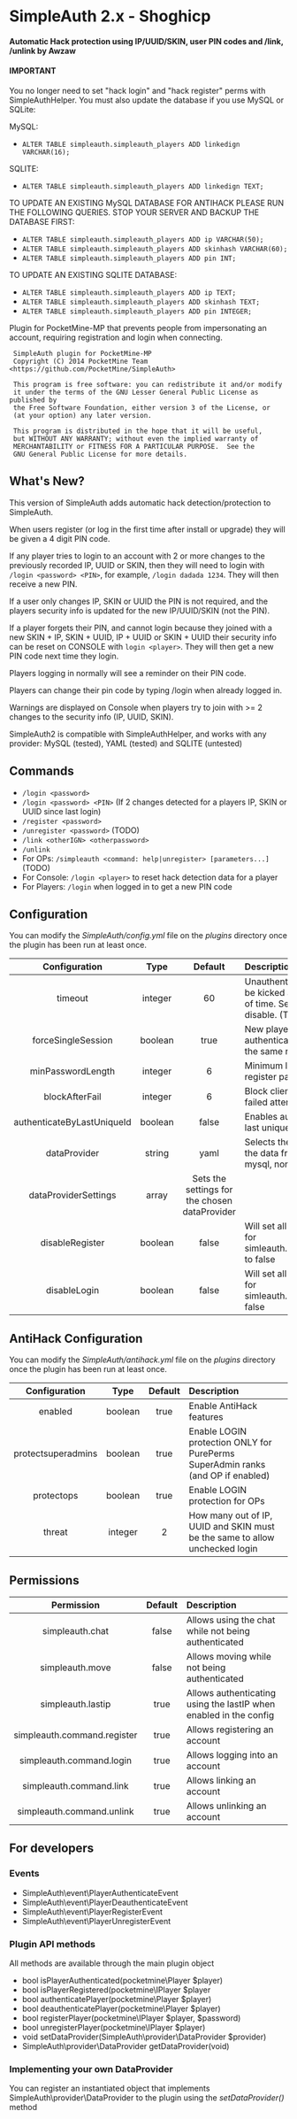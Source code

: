 # SimpleAuth 2.x - Shoghicp

#### Automatic Hack protection using IP/UUID/SKIN, user PIN codes and /link, /unlink by Awzaw

#### IMPORTANT
You no longer need to set "hack login" and "hack register" perms with SimpleAuthHelper.
You must also update the database if you use MySQL or SQLite:

MySQL:

* `ALTER TABLE simpleauth.simpleauth_players ADD linkedign VARCHAR(16);`

SQLITE:

* `ALTER TABLE simpleauth.simpleauth_players ADD linkedign TEXT;`

TO UPDATE AN EXISTING MySQL DATABASE FOR ANTIHACK PLEASE RUN THE FOLLOWING QUERIES. STOP YOUR SERVER AND BACKUP THE DATABASE FIRST:

* `ALTER TABLE simpleauth.simpleauth_players ADD ip VARCHAR(50);`
* `ALTER TABLE simpleauth.simpleauth_players ADD skinhash VARCHAR(60);`
* `ALTER TABLE simpleauth.simpleauth_players ADD pin INT;`

TO UPDATE AN EXISTING SQLITE DATABASE:

* `ALTER TABLE simpleauth.simpleauth_players ADD ip TEXT;`
* `ALTER TABLE simpleauth.simpleauth_players ADD skinhash TEXT;`
* `ALTER TABLE simpleauth.simpleauth_players ADD pin INTEGER;`

Plugin for PocketMine-MP that prevents people from impersonating an account, requiring registration and login when connecting.

	 SimpleAuth plugin for PocketMine-MP
     Copyright (C) 2014 PocketMine Team <https://github.com/PocketMine/SimpleAuth>

     This program is free software: you can redistribute it and/or modify
     it under the terms of the GNU Lesser General Public License as published by
     the Free Software Foundation, either version 3 of the License, or
     (at your option) any later version.

     This program is distributed in the hope that it will be useful,
     but WITHOUT ANY WARRANTY; without even the implied warranty of
     MERCHANTABILITY or FITNESS FOR A PARTICULAR PURPOSE.  See the
     GNU General Public License for more details.


## What's New?

This version of SimpleAuth adds automatic hack detection/protection to SimpleAuth.

When users register (or log in the first time after install or upgrade) they will be given a 4 digit PIN code.

If any player tries to login to an account with 2 or more changes to the previously recorded IP, UUID or SKIN, then they will
need to login with `/login <password> <PIN>`, for example, `/login dadada 1234`. They will then receive a new PIN.

If a user only changes IP, SKIN or UUID the PIN is not required, and the players security info is updated for the new IP/UUID/SKIN (not the PIN).

If a player forgets their PIN, and cannot login because they joined with a new SKIN + IP, SKIN + UUID, IP + UUID or SKIN + UUID
their security info can be reset on CONSOLE with `login <player>`. They will then get a new PIN code next time they login.

Players logging in normally will see a reminder on their PIN code.

Players can change their pin code by typing /login when already logged in.

Warnings are displayed on Console when players try to join with >= 2 changes to the security info (IP, UUID, SKIN).

SimpleAuth2 is compatible with SimpleAuthHelper, and works with any provider: MySQL (tested), YAML (tested) and SQLITE (untested)

## Commands


* `/login <password>`
* `/login <password> <PIN>` (If 2 changes detected for a players IP, SKIN or UUID since last login)
* `/register <password>`
* `/unregister <password>` (TODO)
* `/link <otherIGN> <otherpassword>`
* `/unlink`
* For OPs: `/simpleauth <command: help|unregister> [parameters...]` (TODO)
* For Console: `/login <player>` to reset hack detection data for a player
* For Players: `/login` when logged in to get a new PIN code

## Configuration

You can modify the _SimpleAuth/config.yml_ file on the _plugins_ directory once the plugin has been run at least once.

| Configuration | Type | Default | Description |
| :---: | :---: | :---: | :--- |
| timeout | integer | 60 | Unauthenticated players will be kicked after this period of time. Set it to 0 to disable. (TODO) |
| forceSingleSession | boolean | true | New players won't kick an authenticated player if using the same name. |
| minPasswordLength | integer | 6 | Minimum length of the register password. |
| blockAfterFail | integer | 6 | Block clients after several failed attempts |
| authenticateByLastUniqueId | boolean | false | Enables authentication by last unique id. |
| dataProvider | string | yaml | Selects the provider to get the data from (yaml, sqlite3, mysql, none) |
| dataProviderSettings | array | Sets the settings for the chosen dataProvider |
| disableRegister | boolean | false | Will set all the permissions for simleauth.command.register to false |
| disableLogin | boolean | false | Will set all the permissions for simleauth.command.login to false |

## AntiHack Configuration

You can modify the _SimpleAuth/antihack.yml_ file on the _plugins_ directory once the plugin has been run at least once.

| Configuration | Type | Default | Description |
| :---: | :---: | :---: | :--- |
| enabled | boolean | true | Enable AntiHack features |
| protectsuperadmins | boolean | true | Enable LOGIN protection ONLY for PurePerms SuperAdmin ranks (and OP if enabled) |
| protectops | boolean | true | Enable LOGIN protection for OPs |
| threat | integer | 2 | How many out of IP, UUID and SKIN must be the same to allow unchecked login |

## Permissions

| Permission | Default | Description |
| :---: | :---: | :--- |
| simpleauth.chat | false | Allows using the chat while not being authenticated |
| simpleauth.move | false | Allows moving while not being authenticated |
| simpleauth.lastip | true | Allows authenticating using the lastIP when enabled in the config |
| simpleauth.command.register | true | Allows registering an account |
| simpleauth.command.login | true | Allows logging into an account |
| simpleauth.command.link | true | Allows linking an account |
| simpleauth.command.unlink | true | Allows unlinking an account |

## For developers

### Events

* SimpleAuth\event\PlayerAuthenticateEvent
* SimpleAuth\event\PlayerDeauthenticateEvent
* SimpleAuth\event\PlayerRegisterEvent
* SimpleAuth\event\PlayerUnregisterEvent

### Plugin API methods

All methods are available through the main plugin object

* bool isPlayerAuthenticated(pocketmine\Player $player)
* bool isPlayerRegistered(pocketmine\IPlayer $player
* bool authenticatePlayer(pocketmine\Player $player)
* bool deauthenticatePlayer(pocketmine\Player $player)
* bool registerPlayer(pocketmine\IPlayer $player, $password)
* bool unregisterPlayer(pocketmine\IPlayer $player)
* void setDataProvider(SimpleAuth\provider\DataProvider $provider)
* SimpleAuth\provider\DataProvider getDataProvider(void)

### Implementing your own DataProvider

You can register an instantiated object that implements SimpleAuth\provider\DataProvider to the plugin using the _setDataProvider()_ method


    